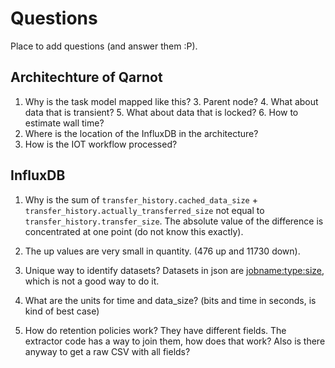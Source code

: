 # Questions

Place to add questions (and answer them :P).

## Architechture of Qarnot

1. Why is the task model mapped like this?
   3. Parent node?
   4. What about data that is transient?
   5. What about data that is locked?
   6. How to estimate wall time?
2. Where is the location of the InfluxDB in the architecture?
3. How is the IOT workflow processed?

## InfluxDB

1. Why is the sum of `transfer_history.cached_data_size` + `transfer_history.actually_transferred_size` not equal to  `transfer_history.transfer_size`. The absolute value of the difference is concentrated at one point (do not know this exactly).
2. The up values are very small in quantity. (476 up and 11730 down).
3. Unique way to identify datasets? Datasets in json are <jobname:type:size>, which is not a good way to do it.

1. What are the units for time and data_size? (bits and time in seconds, is kind of best case)
2. How do retention policies work? They have different fields. The extractor code has a way to join them, how does that work? Also is there anyway to get a raw CSV with all fields? 
